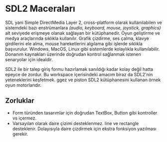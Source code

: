 # SDL2 Maceraları

SDL yani Simple DirectMedia Layer 2, cross-platform olarak kullanılabilen ve sistemdeki bazı enstrümanlara _(audio, keyboard, mouse, joystick, graphics)_ alt seviyede erişmeye olanak sağlayan bir kütüphanedir. Oyun geliştirme ve medya araçlarında sıklıkla kullanılır. Grafik çizdirme, ses çalma, klavye girdilerini ele alma, mouse hareketlerini algılama gibi işlerde sıklıkla başvurulur. Windows, MacOS, Linux gibi sistemlerde kolaylıkla kullanılabilir. Donanım kaynakları üzerinde doğrudan kontrol sağlanmak istenen senaryolar için idealdir.

SDL2 ile bir talep giriş formu hazırlamak sanıldığı kadar kolay değil hatta epeyce de zordur. Bu workspace içerisindeki amacım biraz da SDL2'nin yeteneklerini keşfetmek. ggez ve piston SDL2 kütüphanesini kullanan örnek oyun motorlarıdır.

## Zorluklar

- Form türünden tasarımlar için doğrudan TextBox, Button gibi kontroller vs içermez.
- Varsayılan olarak daire çizimi desteklenmez. line ve rectangle desteklenir. Dolayısıyla daire çizdirmek için ekstra fonksiyon yazılması gerekir.